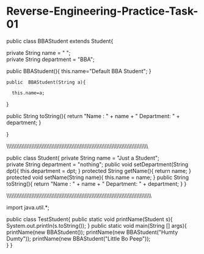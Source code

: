 # Reverse-Engineering-Practice-Task-01

public class BBAStudent extends Student{

  private String name = " ";  
  private String department = "BBA";
  
  public BBAStudent(){
   this.name="Default BBA Student";
  }
  
    public  BBAStudent(String a){
   
      this.name=a;
  }
  
  
  
  
  
  public String toString(){
    return "Name : " + name + " Department: " + department;
  }
  
  
  
  
}

\\\\\\\\\\\\\\\\\\\\\\\\\\\\\\\\\\\\\\\\\\\\\\\\\\\\\\\\\\\\\\\\\\\\\\\\\\\\\\\\\\\\\\\\\\\\\\\\\\\\\\\\\\\\\\\\\\\\\\\\\\\\\\\\\\\\\\\\\\\\\\\\\\\\\\\\\\\\\\\\\\\\\\\\\\

public class Student{
  private String name = "Just a Student";  
  private String department = "nothing";
  public void setDepartment(String dpt){
    this.department = dpt;
  }
  protected String getName(){
    return name;
  }
  protected void setName(String name){
    this.name = name;
  }
  public String toString(){
    return "Name : " + name + " Department: " + department;
  }
}


\\\\\\\\\\\\\\\\\\\\\\\\\\\\\\\\\\\\\\\\\\\\\\\\\\\\\\\\\\\\\\\\\\\\\\\\\\\\\\\\\\\\\\\\\\\\\\\\\\\\\\\\\\\\\\\\\\\\\\\\\\\\\\\\\\\\\\\\\\\\\\\\\\\\\\\\\\\\\\\\\\\\\\\\\\\\\\

import java.util.*;

public class TestStudent{
  public static void printName(Student s){
    System.out.println(s.toString());
  }
  public static void main(String [] args){
    printName(new BBAStudent());
    printName(new BBAStudent("Humty Dumty"));
    printName(new BBAStudent("Little Bo Peep"));    
  }
}



